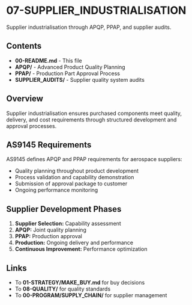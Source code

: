 # 07-SUPPLIER_INDUSTRIALISATION

Supplier industrialisation through APQP, PPAP, and supplier audits.

## Contents

- **00-README.md** - This file
- **APQP/** - Advanced Product Quality Planning
- **PPAP/** - Production Part Approval Process
- **SUPPLIER_AUDITS/** - Supplier quality system audits

## Overview

Supplier industrialisation ensures purchased components meet quality, delivery, and cost requirements through structured development and approval processes.

## AS9145 Requirements

AS9145 defines APQP and PPAP requirements for aerospace suppliers:
- Quality planning throughout product development
- Process validation and capability demonstration
- Submission of approval package to customer
- Ongoing performance monitoring

## Supplier Development Phases

1. **Supplier Selection:** Capability assessment
2. **APQP:** Joint quality planning
3. **PPAP:** Production approval
4. **Production:** Ongoing delivery and performance
5. **Continuous Improvement:** Performance optimization

## Links

- To **01-STRATEGY/MAKE_BUY.md** for buy decisions
- To **08-QUALITY/** for quality standards
- To **00-PROGRAM/SUPPLY_CHAIN/** for supplier management
